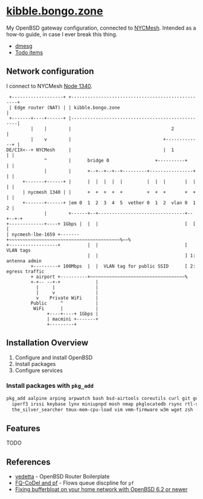 # [kibble.bongo.zone](http://kibble.bongo.zone/)
My OpenBSD gateway configuration, connected to [NYCMesh](https://nycmesh.net). Intended as a how-to guide, in case I ever break this thing.

* [dmesg](http://dmesgd.nycbug.org/index.cgi?do=view&id=3701)
* [Todo items](https://github.com/bongozone/kibble/issues)

## Network configuration

I connect to NYCMesh [Node 1340](https://docs.nycmesh.net/nodes/node-1340/).

```
 +-------------------+ +--------------------------------------------------+
 | Edge router (NAT) | | kibble.bongo.zone                                |
 +-------+----+------+ |--------------------------------------------------|
         |    |        |                                     2            |
         |    v        |                                  +-------------+ |
DE/CIX<--+ NYCMesh     |                                  |  1          | |
              ^        |      bridge 0                 +----------+     | |
              |        |      +--+--+--+--+---------+----------------+  | |
      +-------+------+ |      |  |  |  |  |         |  |  |       |  |  | |
      | nycmesh 1340 | |      +  +  +  +  +         +  +  +       +  +  | |
      +-------+------+ |em 0  1  2  3  4  5  vether 0  1  2  vlan 0  1  2 |
              |        +------+--+--------------------------------+--+--+-+
+-------------+----+ 1Gbps |  |  |                                [  [  [
| nycmesh-lbe-1659 +-------+~~~~~~~~~~~~~~~~~~~~~~~~~~~~~~~~~~~~~~~~~%~~%
+------------------+          |  |                                [ VLAN tags
                              |  |                                ] 1: antenna admin
         +---------+ 100Mbps  |  |  VLAN tag for public SSID      [ 2: egress traffic
         + airport +----------+~~~~~~~~~~~~~~~~~~~~~~~~~~~~~~~~~~~%
         +-+-- --+-+             |
           |     |               |
           |     v               |
           v    Private WiFi     |
         Public     ^            |
          WiFi      |            |
               +----+----+ 1Gbps |
               | macmini +-------+
               +---------+
```
<!-- http://www.asciidraw.com/ -->

## Installation Overview
1. Configure and install OpenBSD
2. Install packages
3. Configure services

### Install packages with `pkg_add` 

```bash
pkg_add aalpine arping arpwatch bash bsd-airtools coreutils curl git go hping \
  iperf3 irssi keybase lynx miniupnpd mosh nmap pkglocatedb rsync rtl-sdr \
  the_silver_searcher tmux-mem-cpu-load vim vmm-firmware w3m wget zsh
```
<!--
Try to populate from `pkg_info -m | cut -d ' ' -f 1| sed 's/-[1234567890].*//'`
-->

## Features

TODO

## References

* [vedetta](https://github.com/vedetta-com/vedetta) - OpenBSD Router Boilerplate
* [FQ-CoDel and pf](https://www.reddit.com/r/openbsd/comments/75ps6h/fqcodel_and_pf/) - Flows queue discpline for `pf`
* [Fixing bufferbloat on your home network with OpenBSD 6.2 or newer](https://pauladamsmith.com/blog/2018/07/fixing-bufferbloat-on-your-home-network-with-openbsd-6.2-or-newer.html)


<!--

Updating files -- mount the root file system in ./mnt using sshfs

sshfs -o sshfs_debug -o reconnect root@kibble.bongo.zone:/ ~/mnt/kibble

Copy over updated files only:

rsync -v --existing mnt/etc/* src/etc
rsync -v --existing mnt/var/* src/var


-->